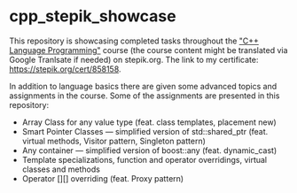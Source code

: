 # cpp_stepik_showcase
This repository is showcasing completed tasks throughout the ["C++ Language Programming"](https://stepik.org/course/7/promo) course (the course content might be translated via Google Tranlsate if needed) on stepik.org.
The link to my certificate: https://stepik.org/cert/858158.

In addition to language basics there are given some advanced topics and assignments in the course. Some of the assignments are presented in this repository:
- Array Class for any value type (feat. class templates, placement new)
- Smart Pointer Classes — simplified version of std::shared_ptr (feat. virtual methods, Visitor pattern, Singleton pattern)
- Any container — simplified version of boost::any (feat. dynamic_cast)
- Template specializations, function and operator overridings, virtual classes and methods
- Operator [][] overriding (feat. Proxy pattern)
